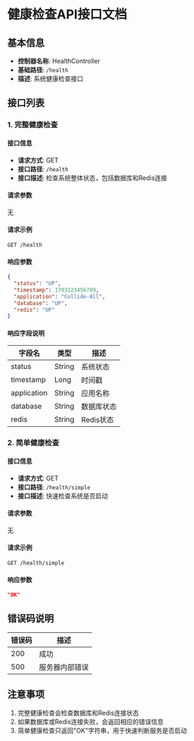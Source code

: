 # 健康检查API接口文档

## 基本信息
- **控制器名称**: HealthController
- **基础路径**: `/health`
- **描述**: 系统健康检查接口

## 接口列表

### 1. 完整健康检查

#### 接口信息
- **请求方式**: GET
- **接口路径**: `/health`
- **接口描述**: 检查系统整体状态，包括数据库和Redis连接

#### 请求参数
无

#### 请求示例
```http
GET /health
```

#### 响应参数

```json
{
  "status": "UP",
  "timestamp": 1703123456789,
  "application": "Collide-All",
  "database": "UP",
  "redis": "UP"
}
```

#### 响应字段说明

| 字段名 | 类型 | 描述 |
|--------|------|------|
| status | String | 系统状态 |
| timestamp | Long | 时间戳 |
| application | String | 应用名称 |
| database | String | 数据库状态 |
| redis | String | Redis状态 |

### 2. 简单健康检查

#### 接口信息
- **请求方式**: GET
- **接口路径**: `/health/simple`
- **接口描述**: 快速检查系统是否启动

#### 请求参数
无

#### 请求示例
```http
GET /health/simple
```

#### 响应参数

```json
"OK"
```

## 错误码说明

| 错误码 | 描述 |
|--------|------|
| 200 | 成功 |
| 500 | 服务器内部错误 |

## 注意事项

1. 完整健康检查会检查数据库和Redis连接状态
2. 如果数据库或Redis连接失败，会返回相应的错误信息
3. 简单健康检查只返回"OK"字符串，用于快速判断服务是否启动
